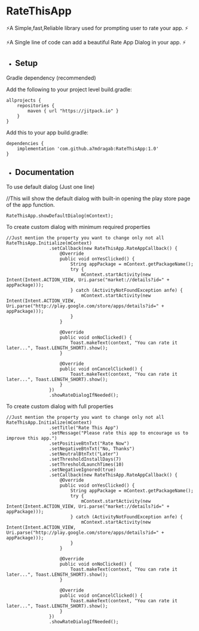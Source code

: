 # RateThisApp

⚡️A Simple,fast,Reliable library used for prompting user to rate your app. ⚡️

⚡️A Single line of code can add a beautiful Rate App Dialog in your app. ⚡️

+ ## Setup
Gradle dependency (recommended)

Add the following to your project level build.gradle:
``` 
allprojects {
	repositories {
		maven { url "https://jitpack.io" }
	}
}
``` 


Add this to your app build.gradle:
``` 
dependencies {
	implementation 'com.github.a7mdragab:RateThisApp:1.0'
}
```

+ ## Documentation
To use default dialog (Just one line)

//This will show the default dialog with built-in opening the play store page of the app function.
```
RateThisApp.showDefaultDialog(mContext);
```

To create custom dialog with minimum required properties
```
//Just mention the property you want to change only not all
RateThisApp.Initialize(mContext)
                .setCallback(new RateThisApp.RateAppCallback() {
                    @Override
                    public void onYesClicked() {
                        String appPackage = mContext.getPackageName();
                        try {
                            mContext.startActivity(new Intent(Intent.ACTION_VIEW, Uri.parse("market://details?id=" + appPackage)));
                        } catch (ActivityNotFoundException anfe) {
                            mContext.startActivity(new Intent(Intent.ACTION_VIEW, Uri.parse("http://play.google.com/store/apps/details?id=" + appPackage)));
                        }
                    }

                    @Override
                    public void onNoClicked() {
                        Toast.makeText(context, "You can rate it later...", Toast.LENGTH_SHORT).show();
                    }

                    @Override
                    public void onCancelClicked() {
                        Toast.makeText(context, "You can rate it later...", Toast.LENGTH_SHORT).show();
                    }
                })
                .showRateDialogIfNeeded();
```

To create custom dialog with full properties
```
//Just mention the property you want to change only not all
RateThisApp.Initialize(mContext)
                .setTitle("Rate This App")
                .setMessage("Please rate this app to encourage us to improve this app.")
                .setPositiveBtnTxt("Rate Now")
                .setNegativeBtnTxt("No, Thanks")
                .setNeutralBtnTxt("Later")
                .setThresholdInstallDays(7)
                .setThresholdLaunchTimes(10)
                .setNegativeIgnored(true)
                .setCallback(new RateThisApp.RateAppCallback() {
                    @Override
                    public void onYesClicked() {
                        String appPackage = mContext.getPackageName();
                        try {
                            mContext.startActivity(new Intent(Intent.ACTION_VIEW, Uri.parse("market://details?id=" + appPackage)));
                        } catch (ActivityNotFoundException anfe) {
                            mContext.startActivity(new Intent(Intent.ACTION_VIEW, Uri.parse("http://play.google.com/store/apps/details?id=" + appPackage)));
                        }
                    }

                    @Override
                    public void onNoClicked() {
                        Toast.makeText(context, "You can rate it later...", Toast.LENGTH_SHORT).show();
                    }

                    @Override
                    public void onCancelClicked() {
                        Toast.makeText(context, "You can rate it later...", Toast.LENGTH_SHORT).show();
                    }
                })
                .showRateDialogIfNeeded();
```
